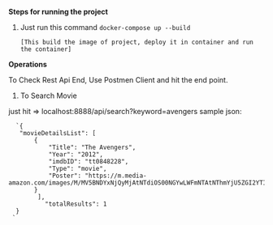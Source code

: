 **Steps for running the project**


1. Just run this command `docker-compose up --build `

     `[This build the image of project, deploy it in container and run the container]`
     
     
**Operations**

To Check Rest Api End, Use Postmen Client and hit the end point.

 1. To Search Movie
 
   just hit  => localhost:8888/api/search?keyword=avengers 
   sample json:
   
      `{
       "movieDetailsList": [
           {
               "Title": "The Avengers",
               "Year": "2012",
               "imdbID": "tt0848228",
               "Type": "movie",
               "Poster": "https://m.media-amazon.com/images/M/MV5BNDYxNjQyMjAtNTdiOS00NGYwLWFmNTAtNThmYjU5ZGI2YTI1XkEyXkFqcGdeQXVyMTMxODk2OTU@._V1_SX300.jpg"
           }
            ],
              "totalResults": 1
      }
     `